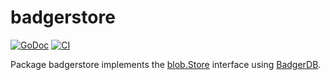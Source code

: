# badgerstore

[![GoDoc](https://img.shields.io/static/v1?label=godoc&message=reference&color=white)](https://pkg.go.dev/github.com/creachadair/badgerstore)
[![CI](https://github.com/creachadair/badgerstore/actions/workflows/go-presubmit.yml/badge.svg?event=push&branch=main)](https://github.com/creachadair/badgerstore/actions/workflows/go-presubmit.yml)

Package badgerstore implements the [blob.Store][bs] interface using [BadgerDB][badger].

[bs]: https://godoc.org/github.com/creachadair/ffs/blob#Store
[badger]: https://pkg.go.dev/github.com/dgraph-io/badger/v2
